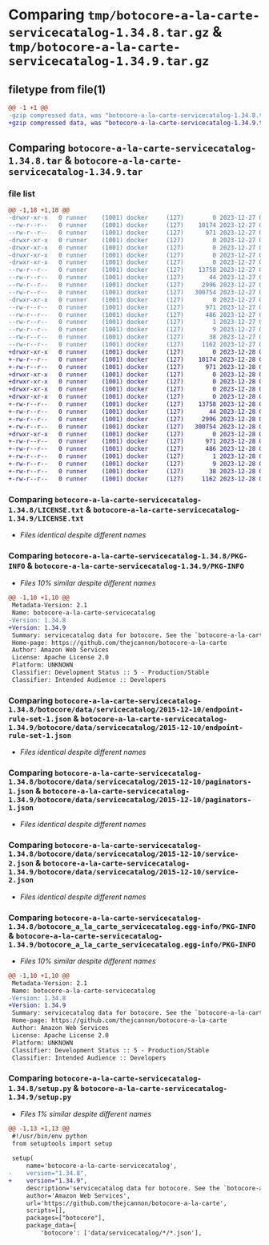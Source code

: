 # Comparing `tmp/botocore-a-la-carte-servicecatalog-1.34.8.tar.gz` & `tmp/botocore-a-la-carte-servicecatalog-1.34.9.tar.gz`

## filetype from file(1)

```diff
@@ -1 +1 @@
-gzip compressed data, was "botocore-a-la-carte-servicecatalog-1.34.8.tar", last modified: Wed Dec 27 01:07:00 2023, max compression
+gzip compressed data, was "botocore-a-la-carte-servicecatalog-1.34.9.tar", last modified: Thu Dec 28 01:07:01 2023, max compression
```

## Comparing `botocore-a-la-carte-servicecatalog-1.34.8.tar` & `botocore-a-la-carte-servicecatalog-1.34.9.tar`

### file list

```diff
@@ -1,18 +1,18 @@
-drwxr-xr-x   0 runner    (1001) docker     (127)        0 2023-12-27 01:07:00.227356 botocore-a-la-carte-servicecatalog-1.34.8/
--rw-r--r--   0 runner    (1001) docker     (127)    10174 2023-12-27 01:06:59.000000 botocore-a-la-carte-servicecatalog-1.34.8/LICENSE.txt
--rw-r--r--   0 runner    (1001) docker     (127)      971 2023-12-27 01:07:00.227356 botocore-a-la-carte-servicecatalog-1.34.8/PKG-INFO
-drwxr-xr-x   0 runner    (1001) docker     (127)        0 2023-12-27 01:07:00.223356 botocore-a-la-carte-servicecatalog-1.34.8/botocore/
-drwxr-xr-x   0 runner    (1001) docker     (127)        0 2023-12-27 01:07:00.223356 botocore-a-la-carte-servicecatalog-1.34.8/botocore/data/
-drwxr-xr-x   0 runner    (1001) docker     (127)        0 2023-12-27 01:07:00.223356 botocore-a-la-carte-servicecatalog-1.34.8/botocore/data/servicecatalog/
-drwxr-xr-x   0 runner    (1001) docker     (127)        0 2023-12-27 01:07:00.223356 botocore-a-la-carte-servicecatalog-1.34.8/botocore/data/servicecatalog/2015-12-10/
--rw-r--r--   0 runner    (1001) docker     (127)    13758 2023-12-27 01:06:29.000000 botocore-a-la-carte-servicecatalog-1.34.8/botocore/data/servicecatalog/2015-12-10/endpoint-rule-set-1.json
--rw-r--r--   0 runner    (1001) docker     (127)       44 2023-12-27 01:06:29.000000 botocore-a-la-carte-servicecatalog-1.34.8/botocore/data/servicecatalog/2015-12-10/examples-1.json
--rw-r--r--   0 runner    (1001) docker     (127)     2996 2023-12-27 01:06:29.000000 botocore-a-la-carte-servicecatalog-1.34.8/botocore/data/servicecatalog/2015-12-10/paginators-1.json
--rw-r--r--   0 runner    (1001) docker     (127)   300754 2023-12-27 01:06:29.000000 botocore-a-la-carte-servicecatalog-1.34.8/botocore/data/servicecatalog/2015-12-10/service-2.json
-drwxr-xr-x   0 runner    (1001) docker     (127)        0 2023-12-27 01:07:00.227356 botocore-a-la-carte-servicecatalog-1.34.8/botocore_a_la_carte_servicecatalog.egg-info/
--rw-r--r--   0 runner    (1001) docker     (127)      971 2023-12-27 01:07:00.000000 botocore-a-la-carte-servicecatalog-1.34.8/botocore_a_la_carte_servicecatalog.egg-info/PKG-INFO
--rw-r--r--   0 runner    (1001) docker     (127)      486 2023-12-27 01:07:00.000000 botocore-a-la-carte-servicecatalog-1.34.8/botocore_a_la_carte_servicecatalog.egg-info/SOURCES.txt
--rw-r--r--   0 runner    (1001) docker     (127)        1 2023-12-27 01:07:00.000000 botocore-a-la-carte-servicecatalog-1.34.8/botocore_a_la_carte_servicecatalog.egg-info/dependency_links.txt
--rw-r--r--   0 runner    (1001) docker     (127)        9 2023-12-27 01:07:00.000000 botocore-a-la-carte-servicecatalog-1.34.8/botocore_a_la_carte_servicecatalog.egg-info/top_level.txt
--rw-r--r--   0 runner    (1001) docker     (127)       38 2023-12-27 01:07:00.227356 botocore-a-la-carte-servicecatalog-1.34.8/setup.cfg
--rw-r--r--   0 runner    (1001) docker     (127)     1162 2023-12-27 01:06:59.000000 botocore-a-la-carte-servicecatalog-1.34.8/setup.py
+drwxr-xr-x   0 runner    (1001) docker     (127)        0 2023-12-28 01:07:01.894438 botocore-a-la-carte-servicecatalog-1.34.9/
+-rw-r--r--   0 runner    (1001) docker     (127)    10174 2023-12-28 01:07:01.000000 botocore-a-la-carte-servicecatalog-1.34.9/LICENSE.txt
+-rw-r--r--   0 runner    (1001) docker     (127)      971 2023-12-28 01:07:01.894438 botocore-a-la-carte-servicecatalog-1.34.9/PKG-INFO
+drwxr-xr-x   0 runner    (1001) docker     (127)        0 2023-12-28 01:07:01.890438 botocore-a-la-carte-servicecatalog-1.34.9/botocore/
+drwxr-xr-x   0 runner    (1001) docker     (127)        0 2023-12-28 01:07:01.890438 botocore-a-la-carte-servicecatalog-1.34.9/botocore/data/
+drwxr-xr-x   0 runner    (1001) docker     (127)        0 2023-12-28 01:07:01.890438 botocore-a-la-carte-servicecatalog-1.34.9/botocore/data/servicecatalog/
+drwxr-xr-x   0 runner    (1001) docker     (127)        0 2023-12-28 01:07:01.890438 botocore-a-la-carte-servicecatalog-1.34.9/botocore/data/servicecatalog/2015-12-10/
+-rw-r--r--   0 runner    (1001) docker     (127)    13758 2023-12-28 01:06:26.000000 botocore-a-la-carte-servicecatalog-1.34.9/botocore/data/servicecatalog/2015-12-10/endpoint-rule-set-1.json
+-rw-r--r--   0 runner    (1001) docker     (127)       44 2023-12-28 01:06:26.000000 botocore-a-la-carte-servicecatalog-1.34.9/botocore/data/servicecatalog/2015-12-10/examples-1.json
+-rw-r--r--   0 runner    (1001) docker     (127)     2996 2023-12-28 01:06:26.000000 botocore-a-la-carte-servicecatalog-1.34.9/botocore/data/servicecatalog/2015-12-10/paginators-1.json
+-rw-r--r--   0 runner    (1001) docker     (127)   300754 2023-12-28 01:06:26.000000 botocore-a-la-carte-servicecatalog-1.34.9/botocore/data/servicecatalog/2015-12-10/service-2.json
+drwxr-xr-x   0 runner    (1001) docker     (127)        0 2023-12-28 01:07:01.894438 botocore-a-la-carte-servicecatalog-1.34.9/botocore_a_la_carte_servicecatalog.egg-info/
+-rw-r--r--   0 runner    (1001) docker     (127)      971 2023-12-28 01:07:01.000000 botocore-a-la-carte-servicecatalog-1.34.9/botocore_a_la_carte_servicecatalog.egg-info/PKG-INFO
+-rw-r--r--   0 runner    (1001) docker     (127)      486 2023-12-28 01:07:01.000000 botocore-a-la-carte-servicecatalog-1.34.9/botocore_a_la_carte_servicecatalog.egg-info/SOURCES.txt
+-rw-r--r--   0 runner    (1001) docker     (127)        1 2023-12-28 01:07:01.000000 botocore-a-la-carte-servicecatalog-1.34.9/botocore_a_la_carte_servicecatalog.egg-info/dependency_links.txt
+-rw-r--r--   0 runner    (1001) docker     (127)        9 2023-12-28 01:07:01.000000 botocore-a-la-carte-servicecatalog-1.34.9/botocore_a_la_carte_servicecatalog.egg-info/top_level.txt
+-rw-r--r--   0 runner    (1001) docker     (127)       38 2023-12-28 01:07:01.894438 botocore-a-la-carte-servicecatalog-1.34.9/setup.cfg
+-rw-r--r--   0 runner    (1001) docker     (127)     1162 2023-12-28 01:07:01.000000 botocore-a-la-carte-servicecatalog-1.34.9/setup.py
```

### Comparing `botocore-a-la-carte-servicecatalog-1.34.8/LICENSE.txt` & `botocore-a-la-carte-servicecatalog-1.34.9/LICENSE.txt`

 * *Files identical despite different names*

### Comparing `botocore-a-la-carte-servicecatalog-1.34.8/PKG-INFO` & `botocore-a-la-carte-servicecatalog-1.34.9/PKG-INFO`

 * *Files 10% similar despite different names*

```diff
@@ -1,10 +1,10 @@
 Metadata-Version: 2.1
 Name: botocore-a-la-carte-servicecatalog
-Version: 1.34.8
+Version: 1.34.9
 Summary: servicecatalog data for botocore. See the `botocore-a-la-carte` package for more info.
 Home-page: https://github.com/thejcannon/botocore-a-la-carte
 Author: Amazon Web Services
 License: Apache License 2.0
 Platform: UNKNOWN
 Classifier: Development Status :: 5 - Production/Stable
 Classifier: Intended Audience :: Developers
```

### Comparing `botocore-a-la-carte-servicecatalog-1.34.8/botocore/data/servicecatalog/2015-12-10/endpoint-rule-set-1.json` & `botocore-a-la-carte-servicecatalog-1.34.9/botocore/data/servicecatalog/2015-12-10/endpoint-rule-set-1.json`

 * *Files identical despite different names*

### Comparing `botocore-a-la-carte-servicecatalog-1.34.8/botocore/data/servicecatalog/2015-12-10/paginators-1.json` & `botocore-a-la-carte-servicecatalog-1.34.9/botocore/data/servicecatalog/2015-12-10/paginators-1.json`

 * *Files identical despite different names*

### Comparing `botocore-a-la-carte-servicecatalog-1.34.8/botocore/data/servicecatalog/2015-12-10/service-2.json` & `botocore-a-la-carte-servicecatalog-1.34.9/botocore/data/servicecatalog/2015-12-10/service-2.json`

 * *Files identical despite different names*

### Comparing `botocore-a-la-carte-servicecatalog-1.34.8/botocore_a_la_carte_servicecatalog.egg-info/PKG-INFO` & `botocore-a-la-carte-servicecatalog-1.34.9/botocore_a_la_carte_servicecatalog.egg-info/PKG-INFO`

 * *Files 10% similar despite different names*

```diff
@@ -1,10 +1,10 @@
 Metadata-Version: 2.1
 Name: botocore-a-la-carte-servicecatalog
-Version: 1.34.8
+Version: 1.34.9
 Summary: servicecatalog data for botocore. See the `botocore-a-la-carte` package for more info.
 Home-page: https://github.com/thejcannon/botocore-a-la-carte
 Author: Amazon Web Services
 License: Apache License 2.0
 Platform: UNKNOWN
 Classifier: Development Status :: 5 - Production/Stable
 Classifier: Intended Audience :: Developers
```

### Comparing `botocore-a-la-carte-servicecatalog-1.34.8/setup.py` & `botocore-a-la-carte-servicecatalog-1.34.9/setup.py`

 * *Files 1% similar despite different names*

```diff
@@ -1,13 +1,13 @@
 #!/usr/bin/env python
 from setuptools import setup
 
 setup(
     name='botocore-a-la-carte-servicecatalog',
-    version="1.34.8",
+    version="1.34.9",
     description='servicecatalog data for botocore. See the `botocore-a-la-carte` package for more info.',
     author='Amazon Web Services',
     url='https://github.com/thejcannon/botocore-a-la-carte',
     scripts=[],
     packages=["botocore"],
     package_data={
         'botocore': ['data/servicecatalog/*/*.json'],
```

